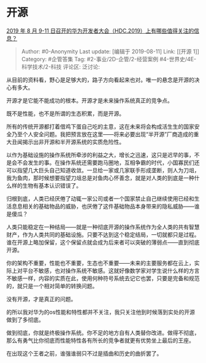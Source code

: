 # 开源
[2019 年 8 月 9-11 日召开的华为开发者大会（HDC.2019）上有哪些值得关注的信息？](https://www.zhihu.com/question/339549760/answer/782056004)

> Author: #0-Anonymity
> Last update: [编辑于 2019-08-11]
> Link: [[开源 1]]
> Category: #企管答集
> Tag: #2-事业/2D-企管/2-经营案例 #4-世界史/4E-科学技术/2-科技
> 评论区:
> 泛讨论:

从目前的资料看，野心是足够大的，路子方向看起来也对。唯一的悬念是开源的决心有多大。

开源才是它能不能成功的根本。开源才是未来操作系统真正的竞争点。

既不是性能，也不是所谓的生态积累，而是开源。

所有的传统开源都打着借鸡下蛋自己吃的主意，这在未来将会构成活生生的国家安全乃至个人安全问题。我把预言放在这里——将来必要出现“半开源”厂商造成的重大丑闻揭示出非开源和半开源系统的实质危险性。

以作为基础设施的操作系统所牵涉的利益之大，增长之迅速，这只是迟早的事，不是会不会发生的事。在操作系统还需要跑马圈地，互相争霸的时代，小国寡民们还可以指望几大巨头自己知道收敛。一旦给一家或几家联手形成垄断，则人为刀俎，我为鱼肉，那时候想要指望刀俎总是对鱼肉心怀善念，就是对人类的到底是一种什么样的生物有基本认识错误了。

归根到底，人类已经厌倦了动辄一家公司或者一个国家禁止自己继续使用已经和生活息息相关的基础物品的威胁，也厌倦了这件基础物品本身带来的隐私威胁——谁是傻瓜？

人类只能稳定在一种结局——就是一种彻底开源的操作系统作为全人类的共有智慧财产，作为人类共同的基础设施。只要不达到这个稳定结局，一切就都只是过程。谁在开源上略加保留，这个保留点就会成为后来者可以突破的薄弱点——直到彻底开源。

你的架构不重要，性能也不重要，生态也不重要——未来的主要服务都在云上，实际上对平台不敏感，也对操作系统不敏感。这就好像数学家对学生说什么样的方言不敏感一样，内容的实质在此，使用何种符号系统去记它也罢，只要是完备和规范的，就只是一个相对简单的转换问题。

没有开源，才是真正的问题。

的所以我对华为的os性能和特性都并不关注，我只关注他到时候落到实处的开源做到了多彻底。

做到彻底，你就是终极操作系统。你不足的地方自有人类替你改进。做得不彻底，那么有勇气比你彻底而性能特性各有所长的竞争者就更有优势坐上最后的王座。

在出现这个王者之前，谁强谁弱只不过是插曲和历史的曲折罢了。
